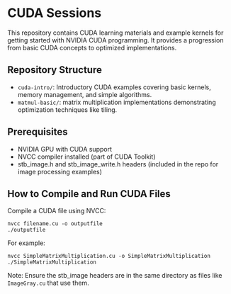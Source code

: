 # CUDA Sessions

This repository contains CUDA learning materials and example kernels for getting started with NVIDIA CUDA programming. It provides a progression from basic CUDA concepts to optimized implementations.

## Repository Structure

- `cuda-intro/`: Introductory CUDA examples covering basic kernels, memory management, and simple algorithms.
- `matmul-basic/`: matrix multiplication implementations demonstrating optimization techniques like tiling.

## Prerequisites

- NVIDIA GPU with CUDA support
- NVCC compiler installed (part of CUDA Toolkit)
- stb_image.h and stb_image_write.h headers (included in the repo for image processing examples)

## How to Compile and Run CUDA Files

Compile a CUDA file using NVCC:

```
nvcc filename.cu -o outputfile
./outputfile
```

For example:

```
nvcc SimpleMatrixMultiplication.cu -o SimpleMatrixMultiplication
./SimpleMatrixMultiplication
```

Note: Ensure the stb_image headers are in the same directory as files like `ImageGray.cu` that use them.
